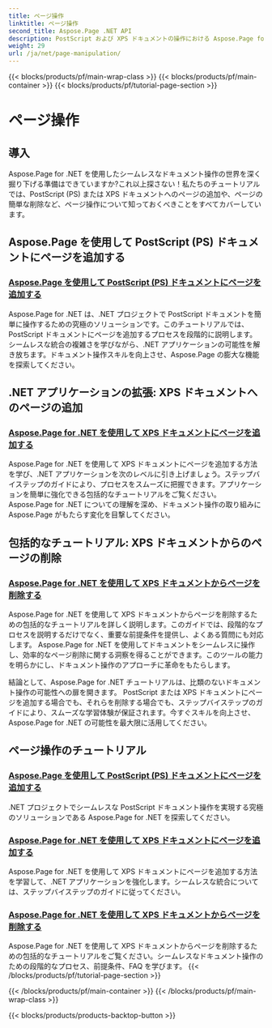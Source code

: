 ```yaml
---
title: ページ操作
linktitle: ページ操作
second_title: Aspose.Page .NET API
description: PostScript および XPS ドキュメントの操作における Aspose.Page for .NET の威力を実感してください。包括的なチュートリアルを使用して、ページの追加、強化、削除の方法を学びます。
weight: 29
url: /ja/net/page-manipulation/
---
```


{{< blocks/products/pf/main-wrap-class >}}
{{< blocks/products/pf/main-container >}}
{{< blocks/products/pf/tutorial-page-section >}}

# ページ操作


## 導入

Aspose.Page for .NET を使用したシームレスなドキュメント操作の世界を深く掘り下げる準備はできていますか?これ以上探さない！私たちのチュートリアルでは、PostScript (PS) または XPS ドキュメントへのページの追加や、ページの簡単な削除など、ページ操作について知っておくべきことをすべてカバーしています。

## Aspose.Page を使用して PostScript (PS) ドキュメントにページを追加する
### [Aspose.Page を使用して PostScript (PS) ドキュメントにページを追加する](./add-page-to-postscript-ps-document/)

Aspose.Page for .NET は、.NET プロジェクトで PostScript ドキュメントを簡単に操作するための究極のソリューションです。このチュートリアルでは、PostScript ドキュメントにページを追加するプロセスを段階的に説明します。シームレスな統合の複雑さを学びながら、.NET アプリケーションの可能性を解き放ちます。ドキュメント操作スキルを向上させ、Aspose.Page の膨大な機能を探索してください。

## .NET アプリケーションの拡張: XPS ドキュメントへのページの追加
### [Aspose.Page for .NET を使用して XPS ドキュメントにページを追加する](./add-page-to-xps-document/)

Aspose.Page for .NET を使用して XPS ドキュメントにページを追加する方法を学び、.NET アプリケーションを次のレベルに引き上げましょう。ステップバイステップのガイドにより、プロセスをスムーズに把握できます。アプリケーションを簡単に強化できる包括的なチュートリアルをご覧ください。 Aspose.Page for .NET についての理解を深め、ドキュメント操作の取り組みに Aspose.Page がもたらす変化を目撃してください。

## 包括的なチュートリアル: XPS ドキュメントからのページの削除
### [Aspose.Page for .NET を使用して XPS ドキュメントからページを削除する](./remove-page-from-xps-document/)

Aspose.Page for .NET を使用して XPS ドキュメントからページを削除するための包括的なチュートリアルを詳しく説明します。このガイドでは、段階的なプロセスを説明するだけでなく、重要な前提条件を提供し、よくある質問にも対応します。 Aspose.Page for .NET を使用してドキュメントをシームレスに操作し、効率的なページ削除に関する洞察を得ることができます。このツールの能力を明らかにし、ドキュメント操作のアプローチに革命をもたらします。

結論として、Aspose.Page for .NET チュートリアルは、比類のないドキュメント操作の可能性への扉を開きます。 PostScript または XPS ドキュメントにページを追加する場合でも、それらを削除する場合でも、ステップバイステップのガイドにより、スムーズな学習体験が保証されます。今すぐスキルを向上させ、Aspose.Page for .NET の可能性を最大限に活用してください。
## ページ操作のチュートリアル
### [Aspose.Page を使用して PostScript (PS) ドキュメントにページを追加する](./add-page-to-postscript-ps-document/)
.NET プロジェクトでシームレスな PostScript ドキュメント操作を実現する究極のソリューションである Aspose.Page for .NET を探索してください。
### [Aspose.Page for .NET を使用して XPS ドキュメントにページを追加する](./add-page-to-xps-document/)
Aspose.Page for .NET を使用して XPS ドキュメントにページを追加する方法を学習して、.NET アプリケーションを強化します。シームレスな統合については、ステップバイステップのガイドに従ってください。
### [Aspose.Page for .NET を使用して XPS ドキュメントからページを削除する](./remove-page-from-xps-document/)
Aspose.Page for .NET を使用して XPS ドキュメントからページを削除するための包括的なチュートリアルをご覧ください。シームレスなドキュメント操作のための段階的なプロセス、前提条件、FAQ を学びます。
{{< /blocks/products/pf/tutorial-page-section >}}

{{< /blocks/products/pf/main-container >}}
{{< /blocks/products/pf/main-wrap-class >}}

{{< blocks/products/products-backtop-button >}}
